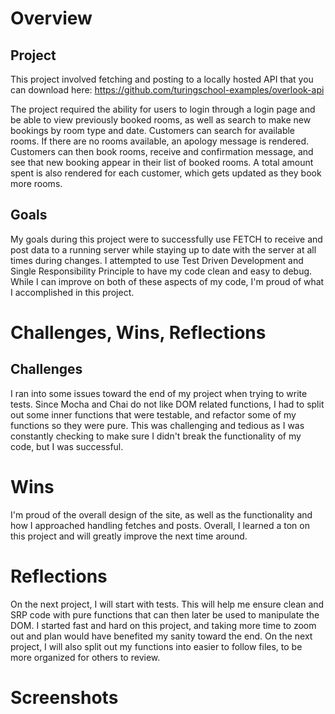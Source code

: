 # Overview
## Project
This project involved fetching and posting to a locally hosted API that you can download here:
https://github.com/turingschool-examples/overlook-api

The project required the ability for users to login through a login page and be able to view previously booked rooms, as well as search to make new bookings by room type and date. Customers can search for available rooms. If there are no rooms available, an apology message is rendered. Customers can then book rooms, receive and confirmation message, and see that new booking appear in their list of booked rooms. A total amount spent is also rendered for each customer, which gets updated as they book more rooms.

## Goals
My goals during this project were to successfully use FETCH to receive and post data to a running server while staying up to date with the server at all times during changes. I attempted to use Test Driven Development and Single Responsibility Principle to have my code clean and easy to debug. While I can improve on both of these aspects of my code, I'm proud of what I accomplished in this project.

# Challenges, Wins, Reflections
## Challenges
I ran into some issues toward the end of my project when trying to write tests. Since Mocha and Chai do not like DOM related functions, I had to split out some inner functions that were testable, and refactor some of my functions so they were pure. This was challenging and tedious as I was constantly checking to make sure I didn't break the functionality of my code, but I was successful.

# Wins
I'm proud of the overall design of the site, as well as the functionality and how I approached handling fetches and posts. Overall, I learned a ton on this project and will greatly improve the next time around.

# Reflections
On the next project, I will start with tests. This will help me ensure clean and SRP code with pure functions that can then later be used to manipulate the DOM. I started fast and hard on this project, and taking more time to zoom out and plan would have benefited my sanity toward the end. On the next project, I will also split out my functions into easier to follow files, to be more organized for others to review.

# Screenshots
